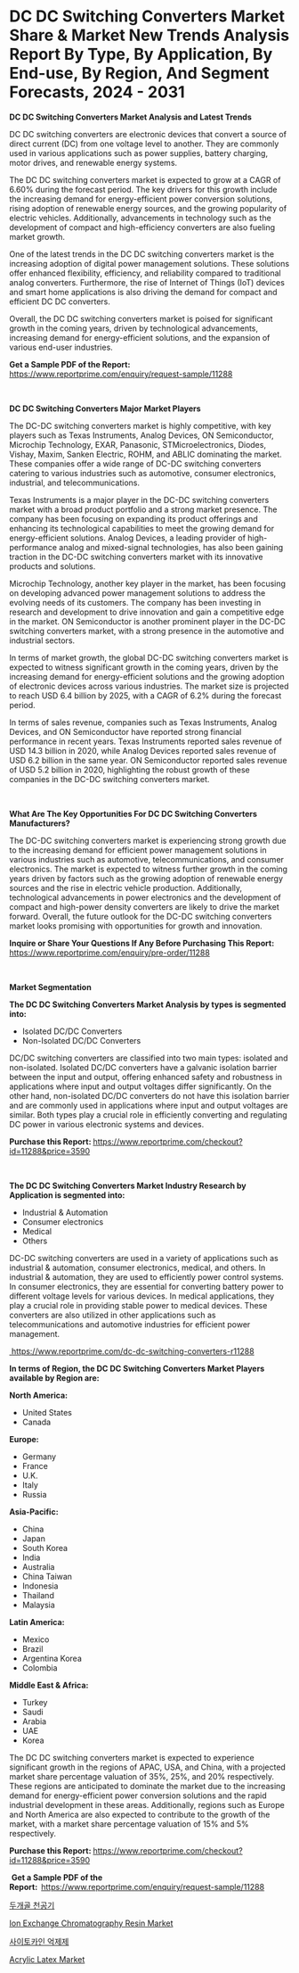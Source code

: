 <p><h1>DC DC Switching Converters Market Share & Market New Trends Analysis Report By Type, By Application, By End-use, By Region, And Segment Forecasts, 2024 - 2031</h1></p><p><strong>DC DC Switching Converters Market Analysis and Latest Trends</strong></p>
<p><p>DC DC switching converters are electronic devices that convert a source of direct current (DC) from one voltage level to another. They are commonly used in various applications such as power supplies, battery charging, motor drives, and renewable energy systems.</p><p>The DC DC switching converters market is expected to grow at a CAGR of 6.60% during the forecast period. The key drivers for this growth include the increasing demand for energy-efficient power conversion solutions, rising adoption of renewable energy sources, and the growing popularity of electric vehicles. Additionally, advancements in technology such as the development of compact and high-efficiency converters are also fueling market growth.</p><p>One of the latest trends in the DC DC switching converters market is the increasing adoption of digital power management solutions. These solutions offer enhanced flexibility, efficiency, and reliability compared to traditional analog converters. Furthermore, the rise of Internet of Things (IoT) devices and smart home applications is also driving the demand for compact and efficient DC DC converters.</p><p>Overall, the DC DC switching converters market is poised for significant growth in the coming years, driven by technological advancements, increasing demand for energy-efficient solutions, and the expansion of various end-user industries.</p></p>
<p><strong>Get a Sample PDF of the Report:&nbsp;</strong> <a href="https://www.reportprime.com/enquiry/request-sample/11288">https://www.reportprime.com/enquiry/request-sample/11288</a></p>
<p>&nbsp;</p>
<p><strong>DC DC Switching Converters Major Market Players</strong></p>
<p><p>The DC-DC switching converters market is highly competitive, with key players such as Texas Instruments, Analog Devices, ON Semiconductor, Microchip Technology, EXAR, Panasonic, STMicroelectronics, Diodes, Vishay, Maxim, Sanken Electric, ROHM, and ABLIC dominating the market. These companies offer a wide range of DC-DC switching converters catering to various industries such as automotive, consumer electronics, industrial, and telecommunications.</p><p>Texas Instruments is a major player in the DC-DC switching converters market with a broad product portfolio and a strong market presence. The company has been focusing on expanding its product offerings and enhancing its technological capabilities to meet the growing demand for energy-efficient solutions. Analog Devices, a leading provider of high-performance analog and mixed-signal technologies, has also been gaining traction in the DC-DC switching converters market with its innovative products and solutions.</p><p>Microchip Technology, another key player in the market, has been focusing on developing advanced power management solutions to address the evolving needs of its customers. The company has been investing in research and development to drive innovation and gain a competitive edge in the market. ON Semiconductor is another prominent player in the DC-DC switching converters market, with a strong presence in the automotive and industrial sectors.</p><p>In terms of market growth, the global DC-DC switching converters market is expected to witness significant growth in the coming years, driven by the increasing demand for energy-efficient solutions and the growing adoption of electronic devices across various industries. The market size is projected to reach USD 6.4 billion by 2025, with a CAGR of 6.2% during the forecast period.</p><p>In terms of sales revenue, companies such as Texas Instruments, Analog Devices, and ON Semiconductor have reported strong financial performance in recent years. Texas Instruments reported sales revenue of USD 14.3 billion in 2020, while Analog Devices reported sales revenue of USD 6.2 billion in the same year. ON Semiconductor reported sales revenue of USD 5.2 billion in 2020, highlighting the robust growth of these companies in the DC-DC switching converters market.</p></p>
<p>&nbsp;</p>
<p><strong>What Are The Key Opportunities For DC DC Switching Converters Manufacturers?</strong></p>
<p><p>The DC-DC switching converters market is experiencing strong growth due to the increasing demand for efficient power management solutions in various industries such as automotive, telecommunications, and consumer electronics. The market is expected to witness further growth in the coming years driven by factors such as the growing adoption of renewable energy sources and the rise in electric vehicle production. Additionally, technological advancements in power electronics and the development of compact and high-power density converters are likely to drive the market forward. Overall, the future outlook for the DC-DC switching converters market looks promising with opportunities for growth and innovation.</p></p>
<p><strong>Inquire or Share Your Questions If Any Before Purchasing This Report:</strong> <a href="https://www.reportprime.com/enquiry/pre-order/11288">https://www.reportprime.com/enquiry/pre-order/11288</a></p>
<p>&nbsp;</p>
<p><strong>Market Segmentation</strong></p>
<p><strong>The DC DC Switching Converters Market Analysis by types is segmented into:</strong></p>
<p><ul><li>Isolated DC/DC Converters</li><li>Non-Isolated DC/DC Converters</li></ul></p>
<p><p>DC/DC switching converters are classified into two main types: isolated and non-isolated. Isolated DC/DC converters have a galvanic isolation barrier between the input and output, offering enhanced safety and robustness in applications where input and output voltages differ significantly. On the other hand, non-isolated DC/DC converters do not have this isolation barrier and are commonly used in applications where input and output voltages are similar. Both types play a crucial role in efficiently converting and regulating DC power in various electronic systems and devices.</p></p>
<p><strong>Purchase this Report:&nbsp;</strong><a href="https://www.reportprime.com/checkout?id=11288&price=3590">https://www.reportprime.com/checkout?id=11288&price=3590</a></p>
<p>&nbsp;</p>
<p><strong>The DC DC Switching Converters Market Industry Research by Application is segmented into:</strong></p>
<p><ul><li>Industrial & Automation</li><li>Consumer electronics</li><li>Medical</li><li>Others</li></ul></p>
<p><p>DC-DC switching converters are used in a variety of applications such as industrial & automation, consumer electronics, medical, and others. In industrial & automation, they are used to efficiently power control systems. In consumer electronics, they are essential for converting battery power to different voltage levels for various devices. In medical applications, they play a crucial role in providing stable power to medical devices. These converters are also utilized in other applications such as telecommunications and automotive industries for efficient power management.</p></p>
<p><a href="https://www.reportprime.com/dc-dc-switching-converters-r11288">&nbsp;https://www.reportprime.com/dc-dc-switching-converters-r11288</a></p>
<p><strong>In terms of Region, the DC DC Switching Converters Market Players available by Region are:</strong></p>
<p>
    <p> <strong> North America: </strong>
        <ul>
            <li>United States</li>
            <li>Canada</li>
        </ul>
        </p> 
    <p> <strong> Europe: </strong>
        <ul>
            <li>Germany</li>
            <li>France</li>
            <li>U.K.</li>
            <li>Italy</li>
            <li>Russia</li>
        </ul>
        </p> 
    <p> <strong> Asia-Pacific: </strong>
        <ul>
            <li>China</li>
            <li>Japan</li>
            <li>South Korea</li>
            <li>India</li>
            <li>Australia</li>
            <li>China Taiwan</li>
            <li>Indonesia</li>
            <li>Thailand</li>
            <li>Malaysia</li>
        </ul>
        </p> 
    <p> <strong> Latin America: </strong>
        <ul>
            <li>Mexico</li>
            <li>Brazil</li>
            <li>Argentina Korea</li>
            <li>Colombia</li>
        </ul>
        </p> 
    <p> <strong> Middle East & Africa: </strong>
        <ul>
            <li>Turkey</li>
            <li>Saudi</li>
            <li>Arabia</li>
            <li>UAE</li>
            <li>Korea</li>
        </ul>
    </p>
    </p>
<p><p>The DC DC switching converters market is expected to experience significant growth in the regions of APAC, USA, and China, with a projected market share percentage valuation of 35%, 25%, and 20% respectively. These regions are anticipated to dominate the market due to the increasing demand for energy-efficient power conversion solutions and the rapid industrial development in these areas. Additionally, regions such as Europe and North America are also expected to contribute to the growth of the market, with a market share percentage valuation of 15% and 5% respectively.</p></p>
<p><strong>Purchase this Report: </strong><a href="https://www.reportprime.com/checkout?id=11288&price=3590">https://www.reportprime.com/checkout?id=11288&price=3590</a></p>
<p>&nbsp;<strong>Get a Sample PDF of the Report:&nbsp;&nbsp;</strong><a href="https://www.reportprime.com/enquiry/request-sample/11288">https://www.reportprime.com/enquiry/request-sample/11288</a></p>
<p><strong></strong></p>
<p><p><a href="https://medium.com/@francescaove76856/%EB%91%90%EA%B0%9C%EC%95%85%ED%8C%90-%EC%8B%9C%EC%9E%A5-%EC%84%B1%EA%B3%B5%EC%A0%81%EC%9D%B8-%EB%B9%84%EC%A6%88%EB%8B%88%EC%8A%A4-%EC%A0%84%EB%9E%B5%EC%9D%98-%ED%95%B5%EC%8B%AC-%EC%9A%94%EC%86%8C-2031%EB%85%84%EA%B9%8C%EC%A7%80-%EC%98%88%EC%B8%A1-52a27f9c423a">두개골 천공기</a></p><p><a href="https://www.linkedin.com/pulse/ion-exchange-chromatography-resin-market-size-growth-forecast-ofgfc?trackingId=cRRdcRID7pOv1B36x8CF1g%3D%3D">Ion Exchange Chromatography Resin Market</a></p><p><a href="https://medium.com/@jerrodhilll/%EC%82%AC%EC%9D%B4%ED%86%A0%EC%B9%B4%EC%9D%B8-%EC%96%B5%EC%A0%9C%EC%A0%9C-%EC%8B%9C%EC%9E%A5%EC%9D%80-%EC%8B%9C%EC%9E%A5-%EC%A0%90%EC%9C%A0%EC%9C%A8-%EC%8B%9C%EC%9E%A5-%ED%8A%B8%EB%A0%8C%EB%93%9C-%EB%B0%8F-%EC%8B%9C%EC%9E%A5-%EC%84%B1%EC%9E%A5%EC%97%90-%EB%8C%80%ED%95%9C-%EC%A0%95%EB%B3%B4%EB%A5%BC-%EC%A0%9C%EA%B3%B5%ED%95%A9%EB%8B%88%EB%8B%A4-765b6a231de8">사이토카인 억제제</a></p><p><a href="https://www.linkedin.com/pulse/acrylic-latex-market-analysis-size-global-industry-overview-segmentation-ewkcf?trackingId=0u4X%2BAN9i7lHazYjD6Q%2B8Q%3D%3D">Acrylic Latex Market</a></p></p>